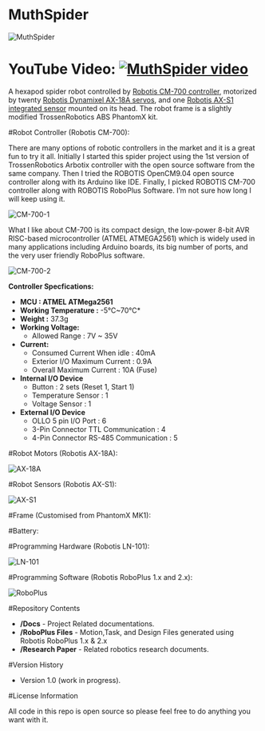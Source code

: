 ﻿# MuthSpider

![MuthSpider](https://s3-eu-west-1.amazonaws.com/muthspider/img/MuthSpider.png)<br>

YouTube Video:
[![MuthSpider video](http://img.youtube.com/vi/tW0A7SIOCcE/default.jpg)](http://www.youtube.com/watch?v=tW0A7SIOCcE)
==========
   
   A hexapod spider robot controlled by [Robotis CM-700 controller](http://support.robotis.com/en/product/auxdevice/controller/cm700_manual.htm), motorized by twenty [Robotis Dynamixel AX-18A servos](http://support.robotis.com/en/product/dynamixel/ax_series/ax-18f.htm), and one [Robotis AX-S1 integrated sensor](http://support.robotis.com/en/product/auxdevice/sensor/dxl_ax_s1.htm) mounted on its head. The robot frame is a slightly modified TrossenRobotics ABS PhantomX kit.
 

#Robot Controller (Robotis CM-700):

There are many options of robotic controllers in the market and it is a great fun to try it all. Initially I started this spider project using the 1st version of TrossenRobotics Arbotix controller with the open source software from the same company. Then I tried the ROBOTIS OpenCM9.04 open source controller along with its Arduino like IDE. Finally, I picked ROBOTIS CM-700 controller along with ROBOTIS RoboPlus Software. I’m not sure how long I will keep using it.

![CM-700-1](https://s3-eu-west-1.amazonaws.com/muthspider/img/CM700-full.png)

What I like about CM-700 is its compact design, the low-power 8-bit AVR RISC-based microcontroller (ATMEL ATMEGA2561) which is widely used in many applications including Arduino boards, its big number of ports, and the very user friendly RoboPlus software.


![CM-700-2](https://s3-eu-west-1.amazonaws.com/muthspider/img/CM700-parts.png)

**Controller Specfications:**

* **MCU : ATMEL ATMega2561**
* **Working Temperature :** -5℃~70℃*
* **Weight :** 37.3g
* **Working Voltage:**
   * Allowed Range : 7V ~ 35V
* **Current:**
   - Consumed Current When idle  : 40mA
   - Exterior I/O Maximum Current : 0.9A
   - Overall Maximum Current : 10A (Fuse)
* **Internal I/O Device**
   - Button : 2 sets (Reset 1, Start 1)
   - Temperature Sensor : 1
   - Voltage Sensor : 1
* **External I/O Device**
   - OLLO 5 pin I/O Port : 6
   - 3-Pin Connector TTL Communication : 4
   - 4-Pin Connector RS-485 Communication : 5


#Robot Motors (Robotis AX-18A):

 
![AX-18A](https://s3-eu-west-1.amazonaws.com/muthspider/img/AX-18A.png)
 
#Robot Sensors (Robotis AX-S1):

 
![AX-S1](https://s3-eu-west-1.amazonaws.com/muthspider/img/AX-S1.png)

#Frame (Customised from PhantomX MK1):

#Battery:

#Programming Hardware (Robotis LN-101):

![LN-101](https://s3-eu-west-1.amazonaws.com/muthspider/img/LN-101.png)

#Programming Software (Robotis RoboPlus 1.x and 2.x):

![RoboPlus](https://s3-eu-west-1.amazonaws.com/muthspider/img/RoboPlus.png)

#Repository Contents

* **/Docs** - Project Related documentations.
* **/RoboPlus Files** - Motion,Task, and Design Files generated using Robotis RoboPlus 1.x & 2.x
* **/Research Paper** - Related robotics research documents.

#Version History

* Version 1.0 (work in progress).


#License Information

All code in this repo is open source so please feel free to do anything you want with it.

